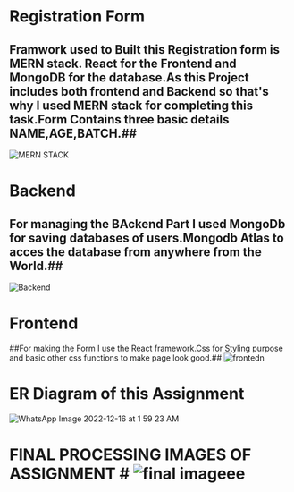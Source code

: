 # Registration Form #
 ## Framwork used to Built this  Registration form is  MERN stack. React for the Frontend and MongoDB for the database.As this Project includes both frontend and Backend so that's why I used MERN stack for completing this task.Form Contains three basic details NAME,AGE,BATCH.##
![MERN STACK](https://user-images.githubusercontent.com/64707041/207957479-65ce1f33-8839-4239-a81e-31fb5b598e81.png)
# Backend #
## For managing the BAckend Part I used MongoDb for saving databases of users.Mongodb Atlas to acces the database from anywhere from the World.##
![Backend](https://user-images.githubusercontent.com/64707041/207959009-bf8aff25-e1d2-4e13-b42b-d1cd2cf188d1.png)
# Frontend #
##For making the Form I use the React framework.Css for Styling purpose and basic other css functions to make page look good.##
![frontedn](https://user-images.githubusercontent.com/64707041/207959397-399c551b-1f02-463f-94ae-b465ad7f3f23.png)
# ER Diagram of this Assignment #
![WhatsApp Image 2022-12-16 at 1 59 23 AM](https://user-images.githubusercontent.com/64707041/207960722-bcd75cdc-b789-4449-a487-9de12df992cb.jpeg)
# FINAL PROCESSING IMAGES  OF ASSIGNMENT # ![final imageee](https://user-images.githubusercontent.com/64707041/207961762-7b76afb3-c293-4f0b-9c36-5c940fbc0bad.png)
